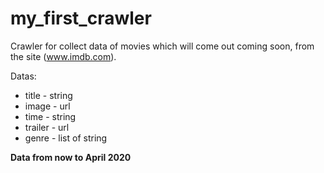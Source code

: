 # my_first_crawler
Crawler for collect data of movies which will come out coming soon, from the site (www.imdb.com).

Datas:
  - title - string 
  - image - url
  - time - string
  - trailer - url
  - genre - list of string
  
  **Data from now to April 2020**
